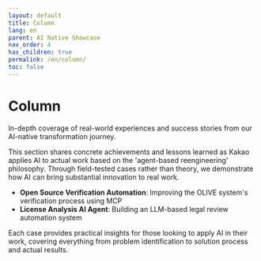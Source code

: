 ```yaml
---
layout: default
title: Column
lang: en
parent: AI Native Showcase
nav_order: 4
has_children: true
permalink: /en/column/
toc: false
---
```


# Column

In-depth coverage of real-world experiences and success stories from our AI-native transformation journey.

This section shares concrete achievements and lessons learned as Kakao applies AI to actual work based on the 'agent-based reengineering' philosophy. Through field-tested cases rather than theory, we demonstrate how AI can bring substantial innovation to real work.

- **Open Source Verification Automation**: Improving the OLIVE system's verification process using MCP
- **License Analysis AI Agent**: Building an LLM-based legal review automation system

Each case provides practical insights for those looking to apply AI in their work, covering everything from problem identification to solution process and actual results.